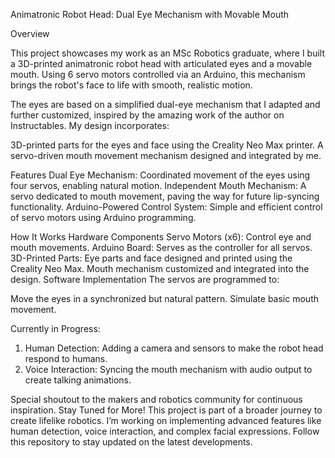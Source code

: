Animatronic Robot Head: Dual Eye Mechanism with Movable Mouth

Overview

This project showcases my work as an MSc Robotics graduate, where I built a 3D-printed animatronic robot head with articulated eyes and a movable mouth. Using 6 servo motors controlled via an Arduino, this mechanism brings the robot's face to life with smooth, realistic motion.

The eyes are based on a simplified dual-eye mechanism that I adapted and further customized, inspired by the amazing work of the author on Instructables. My design incorporates:

3D-printed parts for the eyes and face using the Creality Neo Max printer.
A servo-driven mouth movement mechanism designed and integrated by me.

Features
Dual Eye Mechanism:
Coordinated movement of the eyes using four servos, enabling natural motion.
Independent Mouth Mechanism:
A servo dedicated to mouth movement, paving the way for future lip-syncing functionality.
Arduino-Powered Control System:
Simple and efficient control of servo motors using Arduino programming.

How It Works
Hardware Components
Servo Motors (x6): Control eye and mouth movements.
Arduino Board: Serves as the controller for all servos.
3D-Printed Parts:
Eye parts and face designed and printed using the Creality Neo Max.
Mouth mechanism customized and integrated into the design.
Software Implementation
The servos are programmed to:

Move the eyes in a synchronized but natural pattern.
Simulate basic mouth movement.

Currently in Progress:
1) Human Detection:
Adding a camera and sensors to make the robot head respond to humans.
2) Voice Interaction:
Syncing the mouth mechanism with audio output to create talking animations.


Special shoutout to the makers and robotics community for continuous inspiration.
Stay Tuned for More!
This project is part of a broader journey to create lifelike robotics. I’m working on implementing advanced features like human detection, voice interaction, and complex facial expressions. Follow this repository to stay updated on the latest developments.
